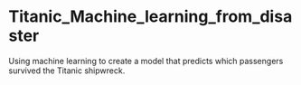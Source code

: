 # Titanic_Machine_learning_from_disaster
Using machine learning to create a model that predicts which passengers survived the Titanic shipwreck.
